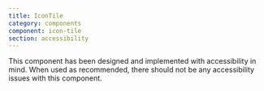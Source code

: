```yaml
---
title: IconTile
category: components
component: icon-tile
section: accessibility
---
```


This component has been designed and implemented with accessibility in mind. When used as recommended, there should not be any accessibility issues with this component.